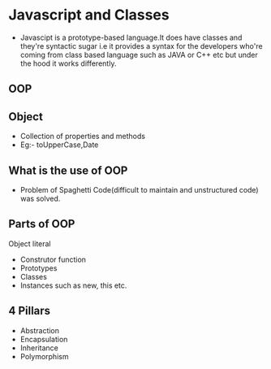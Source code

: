# Javascript and Classes

- Javascipt is a prototype-based language.It does have classes and they're syntactic sugar i.e it provides a syntax for the developers who're coming from class based language such as JAVA or C++ etc but under the hood it works differently.

## OOP

## Object
- Collection of properties and methods
- Eg:- toUpperCase,Date

## What is the use of OOP
- Problem of Spaghetti Code(difficult to maintain and unstructured code) was solved.

## Parts of OOP
Object literal

- Construtor function
- Prototypes
- Classes 
- Instances such as new, this etc.

## 4 Pillars

- Abstraction 
- Encapsulation
- Inheritance
- Polymorphism 

